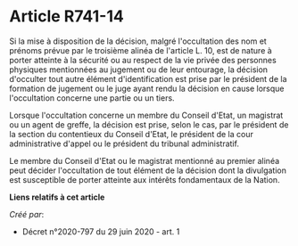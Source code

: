 # Article R741-14

Si la mise à disposition de la décision, malgré l'occultation des nom et prénoms prévue par le troisième alinéa de l'article
L. 10, est de nature à porter atteinte à la sécurité ou au respect de la vie privée des personnes physiques mentionnées au
jugement ou de leur entourage, la décision d'occulter tout autre élément d'identification est prise par le président de la
formation de jugement ou le juge ayant rendu la décision en cause lorsque l'occultation concerne une partie ou un tiers.

Lorsque l'occultation concerne un membre du Conseil d'Etat, un magistrat ou un agent de greffe, la décision est prise, selon
le cas, par le président de la section du contentieux du Conseil d'Etat, le président de la cour administrative d'appel ou le
président du tribunal administratif.

Le membre du Conseil d'Etat ou le magistrat mentionné au premier alinéa peut décider l'occultation de tout élément de la
décision dont la divulgation est susceptible de porter atteinte aux intérêts fondamentaux de la Nation.

**Liens relatifs à cet article**

_Créé par_:

  - Décret n°2020-797 du 29 juin 2020 - art. 1
